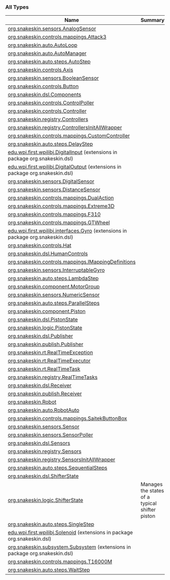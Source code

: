 

### All Types

| Name | Summary |
|---|---|
| [org.snakeskin.sensors.AnalogSensor](../org.snakeskin.sensors/-analog-sensor/index.md) |  |
| [org.snakeskin.controls.mappings.Attack3](../org.snakeskin.controls.mappings/-attack3/index.md) |  |
| [org.snakeskin.auto.AutoLoop](../org.snakeskin.auto/-auto-loop/index.md) |  |
| [org.snakeskin.auto.AutoManager](../org.snakeskin.auto/-auto-manager/index.md) |  |
| [org.snakeskin.auto.steps.AutoStep](../org.snakeskin.auto.steps/-auto-step/index.md) |  |
| [org.snakeskin.controls.Axis](../org.snakeskin.controls/-axis/index.md) |  |
| [org.snakeskin.sensors.BooleanSensor](../org.snakeskin.sensors/-boolean-sensor/index.md) |  |
| [org.snakeskin.controls.Button](../org.snakeskin.controls/-button/index.md) |  |
| [org.snakeskin.dsl.Components](../org.snakeskin.dsl/-components/index.md) |  |
| [org.snakeskin.controls.ControlPoller](../org.snakeskin.controls/-control-poller/index.md) |  |
| [org.snakeskin.controls.Controller](../org.snakeskin.controls/-controller/index.md) |  |
| [org.snakeskin.registry.Controllers](../org.snakeskin.registry/-controllers/index.md) |  |
| [org.snakeskin.registry.ControllersInitAllWrapper](../org.snakeskin.registry/-controllers-init-all-wrapper/index.md) |  |
| [org.snakeskin.controls.mappings.CustomController](../org.snakeskin.controls.mappings/-custom-controller/index.md) |  |
| [org.snakeskin.auto.steps.DelayStep](../org.snakeskin.auto.steps/-delay-step/index.md) |  |
| [edu.wpi.first.wpilibj.DigitalInput](../org.snakeskin.dsl/edu.wpi.first.wpilibj.-digital-input/index.md) (extensions in package org.snakeskin.dsl) |  |
| [edu.wpi.first.wpilibj.DigitalOutput](../org.snakeskin.dsl/edu.wpi.first.wpilibj.-digital-output/index.md) (extensions in package org.snakeskin.dsl) |  |
| [org.snakeskin.sensors.DigitalSensor](../org.snakeskin.sensors/-digital-sensor/index.md) |  |
| [org.snakeskin.sensors.DistanceSensor](../org.snakeskin.sensors/-distance-sensor/index.md) |  |
| [org.snakeskin.controls.mappings.DualAction](../org.snakeskin.controls.mappings/-dual-action/index.md) |  |
| [org.snakeskin.controls.mappings.Extreme3D](../org.snakeskin.controls.mappings/-extreme3-d/index.md) |  |
| [org.snakeskin.controls.mappings.F310](../org.snakeskin.controls.mappings/-f310/index.md) |  |
| [org.snakeskin.controls.mappings.GTWheel](../org.snakeskin.controls.mappings/-g-t-wheel/index.md) |  |
| [edu.wpi.first.wpilibj.interfaces.Gyro](../org.snakeskin.dsl/edu.wpi.first.wpilibj.interfaces.-gyro/index.md) (extensions in package org.snakeskin.dsl) |  |
| [org.snakeskin.controls.Hat](../org.snakeskin.controls/-hat/index.md) |  |
| [org.snakeskin.dsl.HumanControls](../org.snakeskin.dsl/-human-controls/index.md) |  |
| [org.snakeskin.controls.mappings.IMappingDefinitions](../org.snakeskin.controls.mappings/-i-mapping-definitions/index.md) |  |
| [org.snakeskin.sensors.InterruptableGyro](../org.snakeskin.sensors/-interruptable-gyro/index.md) |  |
| [org.snakeskin.auto.steps.LambdaStep](../org.snakeskin.auto.steps/-lambda-step/index.md) |  |
| [org.snakeskin.component.MotorGroup](../org.snakeskin.component/-motor-group/index.md) |  |
| [org.snakeskin.sensors.NumericSensor](../org.snakeskin.sensors/-numeric-sensor/index.md) |  |
| [org.snakeskin.auto.steps.ParallelSteps](../org.snakeskin.auto.steps/-parallel-steps/index.md) |  |
| [org.snakeskin.component.Piston](../org.snakeskin.component/-piston/index.md) |  |
| [org.snakeskin.dsl.PistonState](../org.snakeskin.dsl/-piston-state.md) |  |
| [org.snakeskin.logic.PistonState](../org.snakeskin.logic/-piston-state/index.md) |  |
| [org.snakeskin.dsl.Publisher](../org.snakeskin.dsl/-publisher.md) |  |
| [org.snakeskin.publish.Publisher](../org.snakeskin.publish/-publisher/index.md) |  |
| [org.snakeskin.rt.RealTimeException](../org.snakeskin.rt/-real-time-exception/index.md) |  |
| [org.snakeskin.rt.RealTimeExecutor](../org.snakeskin.rt/-real-time-executor/index.md) |  |
| [org.snakeskin.rt.RealTimeTask](../org.snakeskin.rt/-real-time-task/index.md) |  |
| [org.snakeskin.registry.RealTimeTasks](../org.snakeskin.registry/-real-time-tasks/index.md) |  |
| [org.snakeskin.dsl.Receiver](../org.snakeskin.dsl/-receiver.md) |  |
| [org.snakeskin.publish.Receiver](../org.snakeskin.publish/-receiver/index.md) |  |
| [org.snakeskin.Robot](../org.snakeskin/-robot/index.md) |  |
| [org.snakeskin.auto.RobotAuto](../org.snakeskin.auto/-robot-auto/index.md) |  |
| [org.snakeskin.controls.mappings.SaitekButtonBox](../org.snakeskin.controls.mappings/-saitek-button-box/index.md) |  |
| [org.snakeskin.sensors.Sensor](../org.snakeskin.sensors/-sensor/index.md) |  |
| [org.snakeskin.sensors.SensorPoller](../org.snakeskin.sensors/-sensor-poller/index.md) |  |
| [org.snakeskin.dsl.Sensors](../org.snakeskin.dsl/-sensors/index.md) |  |
| [org.snakeskin.registry.Sensors](../org.snakeskin.registry/-sensors/index.md) |  |
| [org.snakeskin.registry.SensorsInitAllWrapper](../org.snakeskin.registry/-sensors-init-all-wrapper/index.md) |  |
| [org.snakeskin.auto.steps.SequentialSteps](../org.snakeskin.auto.steps/-sequential-steps/index.md) |  |
| [org.snakeskin.dsl.ShifterState](../org.snakeskin.dsl/-shifter-state.md) |  |
| [org.snakeskin.logic.ShifterState](../org.snakeskin.logic/-shifter-state/index.md) | Manages the states of a typical shifter piston |
| [org.snakeskin.auto.steps.SingleStep](../org.snakeskin.auto.steps/-single-step/index.md) |  |
| [edu.wpi.first.wpilibj.Solenoid](../org.snakeskin.dsl/edu.wpi.first.wpilibj.-solenoid/index.md) (extensions in package org.snakeskin.dsl) |  |
| [org.snakeskin.subsystem.Subsystem](../org.snakeskin.dsl/org.snakeskin.subsystem.-subsystem/index.md) (extensions in package org.snakeskin.dsl) |  |
| [org.snakeskin.controls.mappings.T16000M](../org.snakeskin.controls.mappings/-t16000-m/index.md) |  |
| [org.snakeskin.auto.steps.WaitStep](../org.snakeskin.auto.steps/-wait-step/index.md) |  |
